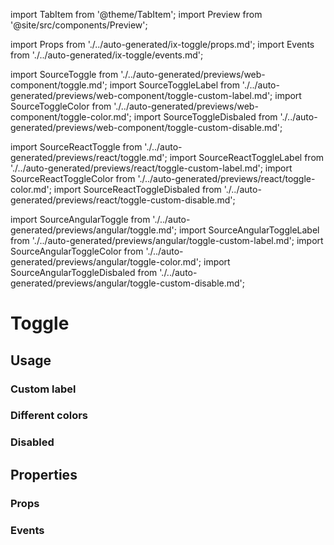 <!--
SPDX-FileCopyrightText: 2022 Siemens AG

SPDX-License-Identifier: MIT
-->

import TabItem from '@theme/TabItem';
import Preview from '@site/src/components/Preview';

import Props from './../auto-generated/ix-toggle/props.md';
import Events from './../auto-generated/ix-toggle/events.md';

import SourceToggle from './../auto-generated/previews/web-component/toggle.md';
import SourceToggleLabel from './../auto-generated/previews/web-component/toggle-custom-label.md';
import SourceToggleColor from './../auto-generated/previews/web-component/toggle-color.md';
import SourceToggleDisbaled from './../auto-generated/previews/web-component/toggle-custom-disable.md';

import SourceReactToggle from './../auto-generated/previews/react/toggle.md';
import SourceReactToggleLabel from './../auto-generated/previews/react/toggle-custom-label.md';
import SourceReactToggleColor from './../auto-generated/previews/react/toggle-color.md';
import SourceReactToggleDisbaled from './../auto-generated/previews/react/toggle-custom-disable.md';

import SourceAngularToggle from './../auto-generated/previews/angular/toggle.md';
import SourceAngularToggleLabel from './../auto-generated/previews/angular/toggle-custom-label.md';
import SourceAngularToggleColor from './../auto-generated/previews/angular/toggle-color.md';
import SourceAngularToggleDisbaled from './../auto-generated/previews/angular/toggle-custom-disable.md';

# Toggle

## Usage

<Preview name="toggle">
  <TabItem value="javascript">
    <SourceToggle />
  </TabItem>
  <TabItem value="react">
    <SourceReactToggle />
  </TabItem>
  <TabItem value="angular">
    <SourceAngularToggle />
  </TabItem>
</Preview>

### Custom label

<Preview name="toggle-custom-label">
  <TabItem value="javascript">
    <SourceToggleLabel />
  </TabItem>
  <TabItem value="react">
    <SourceReactToggleLabel />
  </TabItem>
  <TabItem value="angular">
    <SourceAngularToggleLabel />
  </TabItem>
</Preview>

### Different colors

<Preview name="toggle-color">
  <TabItem value="javascript">
    <SourceToggleColor />
  </TabItem>
  <TabItem value="react">
    <SourceReactToggleColor />
  </TabItem>
  <TabItem value="angular">
    <SourceAngularToggleColor />
  </TabItem>
</Preview>

### Disabled

<Preview name="toggle-custom-disable">
  <TabItem value="javascript">
    <SourceToggleDisbaled />
  </TabItem>
  <TabItem value="react">
    <SourceReactToggleDisbaled />
  </TabItem>
  <TabItem value="angular">
    <SourceAngularToggleDisbaled />
  </TabItem>
</Preview>

## Properties

### Props

<Props />

### Events

<Events />
